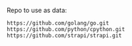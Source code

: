 Repo to use as data:
```
https://github.com/golang/go.git
https://github.com/python/cpython.git
https://github.com/strapi/strapi.git
```